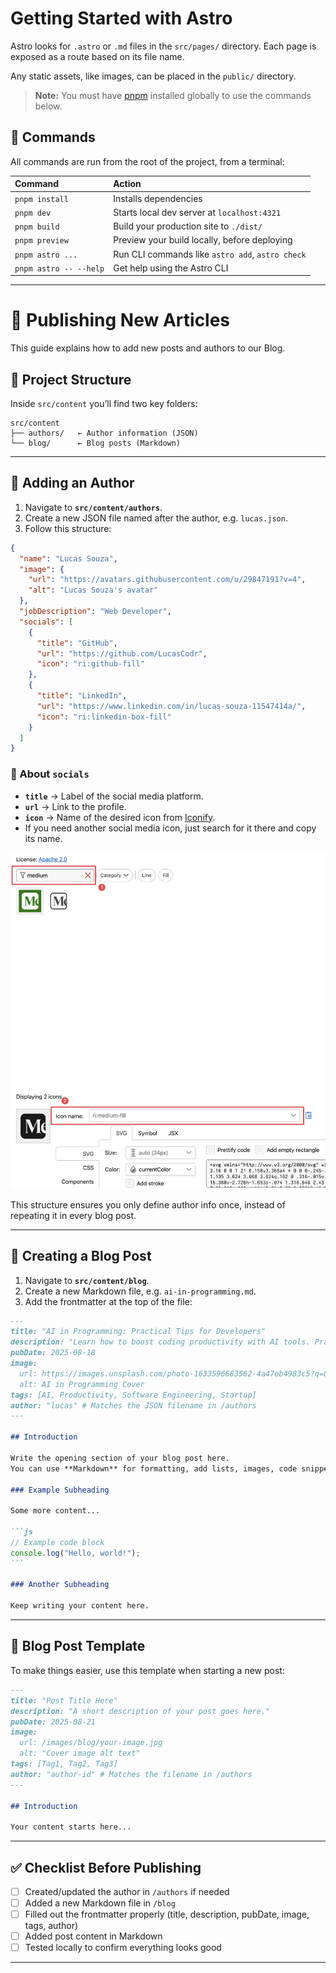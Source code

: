 # Getting Started with Astro

Astro looks for `.astro` or `.md` files in the `src/pages/` directory. Each page is exposed as a route based on its file name.

Any static assets, like images, can be placed in the `public/` directory.

> **Note:** You must have [pnpm](https://pnpm.io/installation) installed globally to use the commands below.

## 🧞 Commands

All commands are run from the root of the project, from a terminal:

| Command                | Action                                           |
| :--------------------- | :----------------------------------------------- |
| `pnpm install`         | Installs dependencies                            |
| `pnpm dev`             | Starts local dev server at `localhost:4321`      |
| `pnpm build`           | Build your production site to `./dist/`          |
| `pnpm preview`         | Preview your build locally, before deploying     |
| `pnpm astro ...`       | Run CLI commands like `astro add`, `astro check` |
| `pnpm astro -- --help` | Get help using the Astro CLI                     |

---

# 📖 Publishing New Articles

This guide explains how to add new posts and authors to our Blog.

## 📂 Project Structure

Inside `src/content` you’ll find two key folders:

```
src/content
├── authors/   ← Author information (JSON)
└── blog/      ← Blog posts (Markdown)
```

---

## 👤 Adding an Author

1. Navigate to **`src/content/authors`**.
2. Create a new JSON file named after the author, e.g. `lucas.json`.
3. Follow this structure:

```json
{
  "name": "Lucas Souza",
  "image": {
    "url": "https://avatars.githubusercontent.com/u/29847191?v=4",
    "alt": "Lucas Souza's avatar"
  },
  "jobDescription": "Web Developer",
  "socials": [
    {
      "title": "GitHub",
      "url": "https://github.com/LucasCodr",
      "icon": "ri:github-fill"
    },
    {
      "title": "LinkedIn",
      "url": "https://www.linkedin.com/in/lucas-souza-11547414a/",
      "icon": "ri:linkedin-box-fill"
    }
  ]
}
```

### 🔗 About `socials`

- **`title`** → Label of the social media platform.
- **`url`** → Link to the profile.
- **`icon`** → Name of the desired icon from [Iconify](https://icon-sets.iconify.design/ri/?keyword=Ri).
- If you need another social media icon, just search for it there and copy its name.

![Iconify Search Example](./public/internal/iconify-example.png)

This structure ensures you only define author info once, instead of repeating it in every blog post.

---

## 📝 Creating a Blog Post

1. Navigate to **`src/content/blog`**.
2. Create a new Markdown file, e.g. `ai-in-programming.md`.
3. Add the frontmatter at the top of the file:

````md
---
title: "AI in Programming: Practical Tips for Developers"
description: "Learn how to boost coding productivity with AI tools. Practical tips for developers on using AI for debugging, documentation, and faster software development."
pubDate: 2025-08-18
image:
  url: https://images.unsplash.com/photo-1633596683562-4a47eb4983c5?q=80&w=2064&auto=format&fit=crop&ixlib=rb-4.1.0&ixid=M3wxMjA3fDB8MHxwaG90by1wYWdlfHx8fGVufDB8fHx8fA%3D%3D
  alt: AI in Programming Cover
tags: [AI, Productivity, Software Engineering, Startup]
author: "lucas" # Matches the JSON filename in /authors
---

## Introduction

Write the opening section of your blog post here.
You can use **Markdown** for formatting, add lists, images, code snippets, etc.

### Example Subheading

Some more content...

```js
// Example code block
console.log("Hello, world!");
```

### Another Subheading

Keep writing your content here.
````

---

## 📑 Blog Post Template

To make things easier, use this template when starting a new post:

```md
---
title: "Post Title Here"
description: "A short description of your post goes here."
pubDate: 2025-08-21
image:
  url: /images/blog/your-image.jpg
  alt: "Cover image alt text"
tags: [Tag1, Tag2, Tag3]
author: "author-id" # Matches the filename in /authors
---

## Introduction

Your content starts here...
```

---

## ✅ Checklist Before Publishing

- [ ] Created/updated the author in `/authors` if needed
- [ ] Added a new Markdown file in `/blog`
- [ ] Filled out the frontmatter properly (title, description, pubDate, image, tags, author)
- [ ] Added post content in Markdown
- [ ] Tested locally to confirm everything looks good

---
